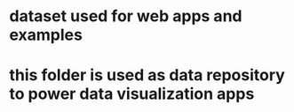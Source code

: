 # dataset used for web apps and examples
# this folder is used as data repository to power data visualization apps
